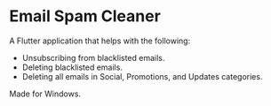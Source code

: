 # Email Spam Cleaner

A Flutter application that helps with the following:
- Unsubscribing from blacklisted emails.
- Deleting blacklisted emails.
- Deleting all emails in Social, Promotions, and Updates categories.

Made for Windows.
